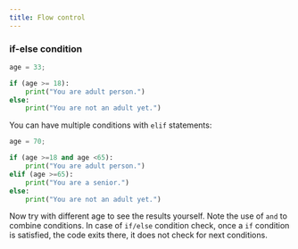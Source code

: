 ```yaml
---
title: Flow control
---
```

### if-else condition
```python
age = 33;

if (age >= 18):
    print("You are adult person.")
else:
    print("You are not an adult yet.")
```

You can have multiple conditions with `elif` statements:
```python
age = 70;

if (age >=18 and age <65):
    print("You are adult person.")
elif (age >=65):
    print("You are a senior.")
else:
    print("You are not an adult yet.")
```

Now try with different age to see the results yourself. Note the use of `and` to
combine conditions. In case of `if/else` condition check, once a `if` condition
is satisfied, the code exits there, it does not check for next conditions.
